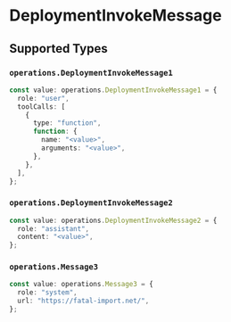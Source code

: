 # DeploymentInvokeMessage


## Supported Types

### `operations.DeploymentInvokeMessage1`

```typescript
const value: operations.DeploymentInvokeMessage1 = {
  role: "user",
  toolCalls: [
    {
      type: "function",
      function: {
        name: "<value>",
        arguments: "<value>",
      },
    },
  ],
};
```

### `operations.DeploymentInvokeMessage2`

```typescript
const value: operations.DeploymentInvokeMessage2 = {
  role: "assistant",
  content: "<value>",
};
```

### `operations.Message3`

```typescript
const value: operations.Message3 = {
  role: "system",
  url: "https://fatal-import.net/",
};
```

